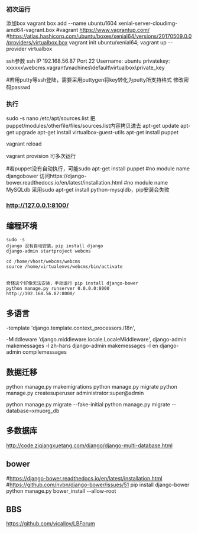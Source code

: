 ### 初次运行
添加box  vagrant box add --name ubuntu1604 xenial-server-cloudimg-amd64-vagrant.box
#vagrant  https://www.vagrantup.com/
#https://atlas.hashicorp.com/ubuntu/boxes/xenial64/versions/20170509.0.0/providers/virtualbox.box
vagrant init ubuntu/xenial64; vagrant up --provider virtualbox

ssh参数
ssh IP 192.168.56.87 Port 22 
Username: ubuntu 
privatekey: xxxxxx\webcms\.vagrant\machines\default\virtualbox\private_key

#若用putty等ssh登陆，需要采用puttygen将key转化为putty所支持格式
修改密码passwd


### 执行
sudo -s
nano /etc/apt/sources.list
把puppet/modules/otherfile/files/sources.list内容拷贝进去
apt-get update
apt-get upgrade
apt-get install virtualbox-guest-utils
apt-get install puppet

vagrant reload

vagrant provision
可多次运行


#若puppet没有自动执行，可能sudo apt-get install puppet
#no module name djangobower 访问https://django-bower.readthedocs.io/en/latest/installation.html
#no module name MySQLdb  采用sudo apt-get install python-mysqldb，pip安装会失败

### http://127.0.0.1:8100/


## 编程环境
    sudo -s
    django 没有自动安装，pip install django
    django-admin startproject webcms

    cd /home/vhost/webcms/webcms
    source /home/virtualenvs/webcms/bin/activate


    奇怪这个好像无法安装，手动运行 pip install django-bower
    python manage.py runserver 0.0.0.0:8000
    http://192.168.56.87:8000/


## 多语言
-template
    'django.template.context_processors.i18n',

-Middleware
    'django.middleware.locale.LocaleMiddleware',
    django-admin makemessages -l zh-hans
    django-admin makemessages -l en
    django-admin compilemessages

## 数据迁移
python manage.py makemigrations
python manage.py migrate
python manage.py createsuperuser
administrator:super@admin

python manage.py migrate --fake-initial
python manage.py migrate --database=xmuorg_db

## 多数据库
http://code.ziqiangxuetang.com/django/django-multi-database.html


## bower
#https://django-bower.readthedocs.io/en/latest/installation.html
#https://github.com/nvbn/django-bower/issues/51
pip install django-bower
python manage.py bower_install --allow-root

## BBS
https://github.com/vicalloy/LBForum


